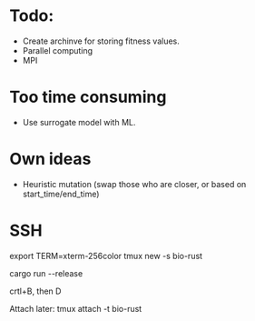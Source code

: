 # Todo:
* Create archinve for storing fitness values.
* Parallel computing
* MPI

# Too time consuming
* Use surrogate model with ML.

# Own ideas
* Heuristic mutation (swap those who are closer, or based on start_time/end_time)

# SSH
export TERM=xterm-256color
tmux new -s bio-rust

cargo run --release

crtl+B, then D

Attach later:
tmux attach -t bio-rust